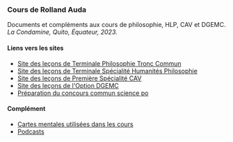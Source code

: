 ### Cours de Rolland Auda

Documents et compléments aux cours de philosophie, HLP, CAV et DGEMC.  
*La Condamine, Quito, Équateur, 2023.*

#### Liens vers les sites
- [Site des leçons de Terminale Philosophie Tronc Commun](https://rollauda.github.io/philotg)
- [Site des leçons de Terminale Spécialité Humanités Philosophie](https://rollauda.github.io/hlpt/)
- [Site des leçons de Première Spécialité CAV](https://rollauda.github.io/cav1/)
- [Site des leçons de l'Option DGEMC](https://rollauda.github.io/dgemc/)
- [Préparation du concours commun science po](https://rollauda.github.io/philotg/docs/divers/spo/spo.html)

#### Complément
- [Cartes mentales utilisées dans les cours](https://rollauda.github.io/schemas)
- [Podcasts](https://rollauda.github.io/pod/)

